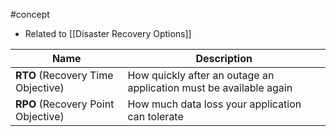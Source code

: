#concept 
- Related to [[Disaster Recovery Options]]

| Name                         | Description                                                        |
| ---------------------------------- | ------------------------------------------------------------------ |
| **RTO** (Recovery Time Objective)  | How quickly after an outage an application must be available again |
| **RPO** (Recovery Point Objective) | How much data loss your application can tolerate                   |
